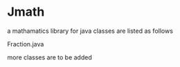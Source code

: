 # Jmath
a mathamatics library for java
classes are listed as follows


  Fraction.java

more classes are to be added
